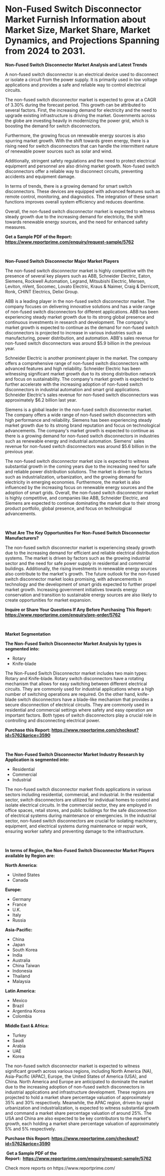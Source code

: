 <p><h1>Non-Fused Switch Disconnector Market Furnish Information about Market Size, Market Share, Market Dynamics, and Projections Spanning from 2024 to 2031.</h1></p><p><strong>Non-Fused Switch Disconnector Market Analysis and Latest Trends</strong></p>
<p><p>A non-fused switch disconnector is an electrical device used to disconnect or isolate a circuit from the power supply. It is primarily used in low voltage applications and provides a safe and reliable way to control electrical circuits.</p><p>The non-fused switch disconnector market is expected to grow at a CAGR of 3.30% during the forecast period. This growth can be attributed to several factors. First, the increasing demand for electricity and the need to upgrade existing infrastructure is driving the market. Governments across the globe are investing heavily in modernizing the power grid, which is boosting the demand for switch disconnectors.</p><p>Furthermore, the growing focus on renewable energy sources is also spurring market growth. With the shift towards green energy, there is a rising need for switch disconnectors that can handle the intermittent nature of renewable power sources such as solar and wind.</p><p>Additionally, stringent safety regulations and the need to protect electrical equipment and personnel are also driving market growth. Non-fused switch disconnectors offer a reliable way to disconnect circuits, preventing accidents and equipment damage.</p><p>In terms of trends, there is a growing demand for smart switch disconnectors. These devices are equipped with advanced features such as remote control, monitoring, and diagnostics. The integration of these smart functions improves overall system efficiency and reduces downtime.</p><p>Overall, the non-fused switch disconnector market is expected to witness steady growth due to the increasing demand for electricity, the shift towards renewable energy sources, and the need for enhanced safety measures.</p></p>
<p><strong>Get a Sample PDF of the Report:&nbsp; <a href="https://www.reportprime.com/enquiry/request-sample/5762">https://www.reportprime.com/enquiry/request-sample/5762</a></strong></p>
<p>&nbsp;</p>
<p><strong>Non-Fused Switch Disconnector Major Market Players</strong></p>
<p><p>The non-fused switch disconnector market is highly competitive with the presence of several key players such as ABB, Schneider Electric, Eaton, Siemens, Rockwell Automation, Legrand, Mitsubishi Electric, Mersen, Leviton, nVent, Socomec, Lovato Electric, Kraus & Naimer, Craig & Derricott, Ronk, CHINT Electrics, Delixi Group.</p><p>ABB is a leading player in the non-fused switch disconnector market. The company focuses on delivering innovative solutions and has a wide range of non-fused switch disconnectors for different applications. ABB has been experiencing steady market growth due to its strong global presence and continuous investments in research and development. The company's market growth is expected to continue as the demand for non-fused switch disconnectors is projected to increase in various industries such as manufacturing, power distribution, and automation. ABB's sales revenue for non-fused switch disconnectors was around $5.9 billion in the previous year.</p><p>Schneider Electric is another prominent player in the market. The company offers a comprehensive range of non-fused switch disconnectors with advanced features and high reliability. Schneider Electric has been witnessing significant market growth due to its strong distribution network and focus on sustainability. The company's market growth is expected to further accelerate with the increasing adoption of non-fused switch disconnectors in industrial automation and smart grid applications. Schneider Electric's sales revenue for non-fused switch disconnectors was approximately $6.2 billion last year.</p><p>Siemens is a global leader in the non-fused switch disconnector market. The company offers a wide range of non-fused switch disconnectors with high performance and reliability. Siemens has been experiencing steady market growth due to its strong brand reputation and focus on technological advancements. The company's market growth is expected to continue as there is a growing demand for non-fused switch disconnectors in industries such as renewable energy and industrial automation. Siemens' sales revenue for non-fused switch disconnectors was around $5.6 billion in the previous year.</p><p>The non-fused switch disconnector market size is expected to witness substantial growth in the coming years due to the increasing need for safe and reliable power distribution solutions. The market is driven by factors such as industrialization, urbanization, and the growing demand for electricity in emerging economies. Furthermore, the market is also influenced by the increasing focus on renewable energy sources and the adoption of smart grids. Overall, the non-fused switch disconnector market is highly competitive, and companies like ABB, Schneider Electric, and Siemens are expected to continue dominating the market due to their strong product portfolio, global presence, and focus on technological advancements.</p></p>
<p>&nbsp;</p>
<p><strong>What Are The Key Opportunities For Non-Fused Switch Disconnector Manufacturers?</strong></p>
<p><p>The non-fused switch disconnector market is experiencing steady growth due to the increasing demand for efficient and reliable electrical distribution systems. The market is driven by factors such as the growing industrial sector and the need for safe power supply in residential and commercial buildings. Additionally, the rising investments in renewable energy sources also contribute to the market's growth. The future outlook for the non-fused switch disconnector market looks promising, with advancements in technology and the development of smart grids expected to further propel market growth. Increasing government initiatives towards energy conservation and transition to sustainable energy sources are also likely to create opportunities for market expansion.</p></p>
<p><strong>Inquire or Share Your Questions If Any Before Purchasing This Report: <a href="https://www.reportprime.com/enquiry/pre-order/5762">https://www.reportprime.com/enquiry/pre-order/5762</a></strong></p>
<p>&nbsp;</p>
<p><strong>Market Segmentation</strong></p>
<p><strong>The Non-Fused Switch Disconnector Market Analysis by types is segmented into:</strong></p>
<p><ul><li>Rotary</li><li>Knife-blade</li></ul></p>
<p><p>The Non-Fused Switch Disconnector market includes two main types: Rotary and Knife-blade. Rotary switch disconnectors have a rotating mechanism that allows for easy switching between different electrical circuits. They are commonly used for industrial applications where a high number of switching operations are required. On the other hand, knife-blade switch disconnectors have a blade-like mechanism that provides a secure disconnection of electrical circuits. They are commonly used in residential and commercial settings where safety and easy operation are important factors. Both types of switch disconnectors play a crucial role in controlling and disconnecting electrical power.</p></p>
<p><strong>Purchase this Report:&nbsp;<a href="https://www.reportprime.com/checkout?id=5762&price=3590">https://www.reportprime.com/checkout?id=5762&price=3590</a></strong></p>
<p>&nbsp;</p>
<p><strong>The Non-Fused Switch Disconnector Market Industry Research by Application is segmented into:</strong></p>
<p><ul><li>Residential</li><li>Commercial</li><li>Industrial</li></ul></p>
<p><p>The non-fused switch disconnector market finds applications in various sectors including residential, commercial, and industrial. In the residential sector, switch disconnectors are utilized for individual homes to control and isolate electrical circuits. In the commercial sector, they are employed in office spaces, retail stores, and public buildings for the safe disconnection of electrical systems during maintenance or emergencies. In the industrial sector, non-fused switch disconnectors are crucial for isolating machinery, equipment, and electrical systems during maintenance or repair work, ensuring worker safety and preventing damage to the infrastructure.</p></p>
<p>&nbsp;</p>
<p><strong>In terms of Region, the Non-Fused Switch Disconnector Market Players available by Region are:</strong></p>
<p>
    <p> <strong> North America: </strong>
        <ul>
            <li>United States</li>
            <li>Canada</li>
        </ul>
        </p> 
    <p> <strong> Europe: </strong>
        <ul>
            <li>Germany</li>
            <li>France</li>
            <li>U.K.</li>
            <li>Italy</li>
            <li>Russia</li>
        </ul>
        </p> 
    <p> <strong> Asia-Pacific: </strong>
        <ul>
            <li>China</li>
            <li>Japan</li>
            <li>South Korea</li>
            <li>India</li>
            <li>Australia</li>
            <li>China Taiwan</li>
            <li>Indonesia</li>
            <li>Thailand</li>
            <li>Malaysia</li>
        </ul>
        </p> 
    <p> <strong> Latin America: </strong>
        <ul>
            <li>Mexico</li>
            <li>Brazil</li>
            <li>Argentina Korea</li>
            <li>Colombia</li>
        </ul>
        </p> 
    <p> <strong> Middle East & Africa: </strong>
        <ul>
            <li>Turkey</li>
            <li>Saudi</li>
            <li>Arabia</li>
            <li>UAE</li>
            <li>Korea</li>
        </ul>
    </p>
    </p>
<p><p>The non-fused switch disconnector market is expected to witness significant growth across various regions, including North America (NA), Asia-Pacific (APAC), Europe, the United States of America (USA), and China. North America and Europe are anticipated to dominate the market due to the increasing adoption of non-fused switch disconnectors in industrial applications and infrastructure development. These regions are projected to hold a market share percentage valuation of approximately 35% and 30% respectively. Meanwhile, the APAC region, driven by rapid urbanization and industrialization, is expected to witness substantial growth and command a market share percentage valuation of around 25%. The USA and China are also expected to be key contributors to the market's growth, each holding a market share percentage valuation of approximately 5% and 5% respectively.</p></p>
<p><strong>Purchase this Report: <a href="https://www.reportprime.com/checkout?id=5762&price=3590">https://www.reportprime.com/checkout?id=5762&price=3590</a></strong></p>
<p>&nbsp;<strong>Get a Sample PDF of the Report:&nbsp;&nbsp;<a href="https://www.reportprime.com/enquiry/request-sample/5762">https://www.reportprime.com/enquiry/request-sample/5762</a></strong></p>
<p><strong></strong></p>
<p>Check more reports on https://www.reportprime.com/</p>
